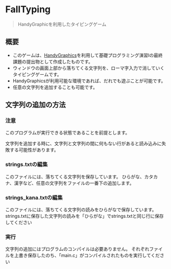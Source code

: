 # FallTyping
> HandyGraphicを利用したタイピングゲーム

## 概要
- このゲームは、[HandyGraphics](http://www.cc.kyoto-su.ac.jp/~ogihara/Hg/)を利用して基礎プログラミング演習Ⅰの最終課題の提出物として作成したものです。
- ウィンドウの画面上部から落ちてくる文字列を、ローマ字入力で消していくタイピングゲームです。
- HandyGraphicsが利用可能な環境であれば、だれでも遊ぶことが可能です。
- 任意の文字列を追加することも可能です。

## 文字列の追加の方法
<h3>注意</h3>
このプログラムが実行できる状態であることを前提とします。 

文字列を追加する時に、文字列と文字列の間に何もない行があると読み込みに失敗する可能性があります。

<h3> strings.txtの編集</h3>
このファイルには、落ちてくる文字列を保存しています。
ひらがな、カタカナ、漢字など、任意の文字列をファイルの一番下の追加します。

<h3> strings_kana.txtの編集</h3>
このファイルには、落ちてくる文字列の読みをひらがなで保存しています。
strings.txtに保存した文字列の読みを「ひらがな」でstrings.txtと同じ行に保存してください

<h3> 実行</h3>
文字列の追加にはプログラムのコンパイルは必要ありません。
それぞれファイルを上書き保存したのち、「main.c」がコンパイルされたものを実行してください



